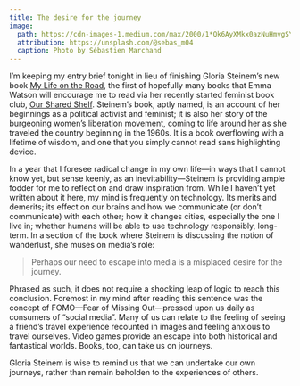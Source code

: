 ```yaml
---
title: The desire for the journey
image:
  path: https://cdn-images-1.medium.com/max/2000/1*Qk6AyXMkx0azNuHmvgSYVg.jpeg
  attribution: https://unsplash.com/@sebas_m04
  caption: Photo by Sébastien Marchand
---
```


I’m keeping my entry brief tonight in lieu of finishing Gloria Steinem’s new
book [My Life on the
Road](https://www.goodreads.com/book/show/15451058-my-life-on-the-road), the
first of hopefully many books that Emma Watson will encourage me to read via her
recently started feminist book club, [Our Shared
Shelf](https://www.goodreads.com/group/show/179584-our-shared-shelf). Steinem’s
book, aptly named, is an account of her beginnings as a political activist and
feminist; it is also her story of the burgeoning women’s liberation movement,
coming to life around her as she traveled the country beginning in the 1960s. It
is a book overflowing with a lifetime of wisdom, and one that you simply cannot
read sans highlighting device.

In a year that I foresee radical change in my own life—in ways that I cannot
know yet, but sense keenly, as an inevitability—Steinem is providing ample
fodder for me to reflect on and draw inspiration from. While I haven’t yet
written about it here, my mind is frequently on technology. Its merits and
demerits; its effect on our brains and how we communicate (or don’t communicate)
with each other; how it changes cities, especially the one I live in; whether
humans will be able to use technology responsibly, long-term. In a section of
the book where Steinem is discussing the notion of wanderlust, she muses on
media’s role:

> Perhaps our need to escape into media is a misplaced desire for the journey.

Phrased as such, it does not require a shocking leap of logic to reach this
conclusion. Foremost in my mind after reading this sentence was the concept of
FOMO—Fear of Missing Out—pressed upon us daily as consumers of “social media”.
Many of us can relate to the feeling of seeing a friend’s travel experience
recounted in images and feeling anxious to travel ourselves. Video games provide
an escape into both historical and fantastical worlds. Books, too, can take us
on journeys.

Gloria Steinem is wise to remind us that we can undertake our own journeys,
rather than remain beholden to the experiences of others.
